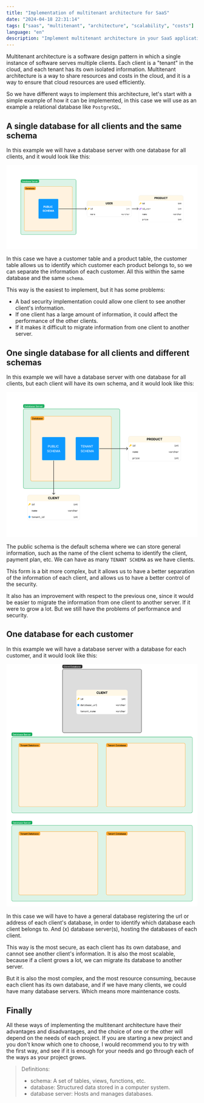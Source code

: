 ```yaml
---
title: "Implementation of multitenant architecture for SaaS"
date: "2024-04-18 22:31:14"
tags: ["saas", "multitenant", "architecture", "scalability", "costs"]
language: "en"
description: "Implement multitenant architecture in your SaaS application to improve scalability and reduce costs."
---
```


Multitenant architecture is a software design pattern in which a single instance of software serves multiple clients. Each client is a "tenant" in the cloud, and each tenant has its own isolated information. Multitenant architecture is a way to share resources and costs in the cloud, and it is a way to ensure that cloud resources are used efficiently.

So we have different ways to implement this architecture, let's start with a simple example of how it can be implemented, in this case we will use as an example a relational database like `PostgreSQL`.

## A single database for all clients and the same schema

In this example we will have a database server with one database for all clients, and it would look like this:

![ejemplo1](ejm1.png)

In this case we have a customer table and a product table, the customer table allows us to identify which customer each product belongs to, so we can separate the information of each customer. All this within the same database and the same `schema`.

This way is the easiest to implement, but it has some problems:

- A bad security implementation could allow one client to see another client's information.
- If one client has a large amount of information, it could affect the performance of the other clients.
- If it makes it difficult to migrate information from one client to another server.

## One single database for all clients and different schemas

In this example we will have a database server with one database for all clients, but each client will have its own schema, and it would look like this:

![ejemplo2](ejm2.png)

The public schema is the default schema where we can store general information, such as the name of the client schema to identify the client, payment plan, etc. We can have as many `TENANT SCHEMA` as we have clients.

This form is a bit more complex, but it allows us to have a better separation of the information of each client, and allows us to have a better control of the security.

It also has an improvement with respect to the previous one, since it would be easier to migrate the information from one client to another server. If it were to grow a lot. But we still have the problems of performance and security.

## One database for each customer

In this example we will have a database server with a database for each customer, and it would look like this:

![ejemplo3](ejm3.png)

In this case we will have to have a general database registering the url or address of each client's database, in order to identify which database each client belongs to. And (x) database server(s), hosting the databases of each client.

This way is the most secure, as each client has its own database, and cannot see another client's information. It is also the most scalable, because if a client grows a lot, we can migrate its database to another server.

But it is also the most complex, and the most resource consuming, because each client has its own database, and if we have many clients, we could have many database servers. Which means more maintenance costs.

## Finally

All these ways of implementing the multitenant architecture have their advantages and disadvantages, and the choice of one or the other will depend on the needs of each project.
If you are starting a new project and you don't know which one to choose, I would recommend you to try with the first way, and see if it is enough for your needs and go through each of the ways as your project grows.

> Definitions:
>
> - schema: A set of tables, views, functions, etc.
> - database: Structured data stored in a computer system.
> - database server: Hosts and manages databases.
